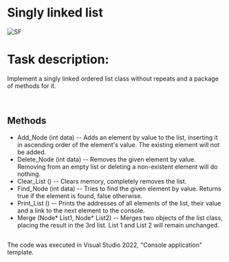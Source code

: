 # Singly linked list
![SF](https://user-images.githubusercontent.com/76991612/203043464-80f7ea45-2639-477f-a786-1208df08cd39.jpg)
# Task description:
Implement a singly linked ordered list class without repeats and a package of methods for it.
 
 
 &nbsp;



## Methods

- Add_Node (int data)  --  Adds an element by value to the list, inserting it in ascending order of the element's value. The existing element will not be added.
- Delete_Node (int data)  --  Removes the given element by value. Removing from an empty list or deleting a non-existent element will do nothing.
- Clear_List ()  -- Clears memory, completely removes the list.
- Find_Node (int data) --  Tries to find the given element by value. Returns true if the element is found, false otherwise.
- Print_List () -- Prints the addresses of all elements of the list, their value and a link to the next element to the console.
- Merge (Node* List1, Node* List2) --  Merges two objects of the list class, placing the result in the 3rd list. List 1 and List 2 will remain unchanged.

##
The code was executed in Visual Studio 2022, "Console application" template.

